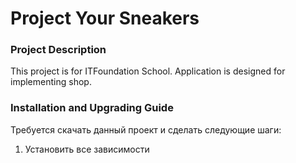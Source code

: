 # Project Your Sneakers
### Project Description
This project is for ITFoundation School. Application is designed for implementing shop.

### Installation and Upgrading Guide
Требуется скачать данный проект и сделать следующие шаги:
1. Установить все зависимости 
